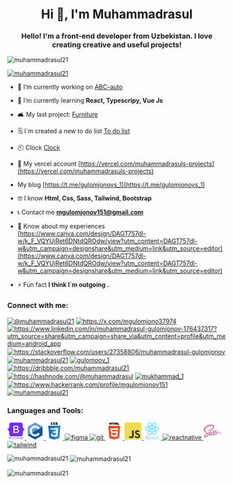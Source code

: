 <h1 align="center">Hi 👋, I'm Muhammadrasul</h1>
<h3 align="center">Hello! I'm a front-end developer from Uzbekistan. I love creating creative and useful projects!</h3>

<p align="left"> <img src="https://komarev.com/ghpvc/?username=muhammadrasul21&label=Profile%20views&color=0e75b6&style=flat" alt="muhammadrasul21" /> </p>

<p align="left"> <a href="https://github.com/ryo-ma/github-profile-trophy"><img src="https://github-profile-trophy.vercel.app/?username=muhammadrasul21" alt="muhammadrasul21" /></a> </p>

- 🔭 I’m currently working on [ABC-auto](https://abc-auto-eight.vercel.app/)

- 🌱 I’m currently learning **React, Typescripy, Vue Js**

- 🛋️ My last project: [Furniture](https://furniture-project-beta.vercel.app/)

- 🗒 I`m created a new to do list [To do list](https://github.com/Muhammadrasul21/toDo-list)
  
- 🕙 Clock [Clock](https://github.com/Muhammadrasul21/clock)

- 👤 My vercel account [https://vercel.com/muhammadrasuls-projects](https://vercel.com/muhammadrasuls-projects)

- My blog [https://t.me/gulomjonovs_1](https://t.me/gulomjonovs_1)

- 🤓 I know **Html, Css, Sass, Tailwind, Bootstrap**

- 📞 Contact me **mgulomjonov151@gmail.com**

- 📄 Know about my experiences [https://www.canva.com/design/DAGT757dl-w/k_F_VQYUjRet6DNtdQROdw/view?utm_content=DAGT757dl-w&utm_campaign=designshare&utm_medium=link&utm_source=editor](https://www.canva.com/design/DAGT757dl-w/k_F_VQYUjRet6DNtdQROdw/view?utm_content=DAGT757dl-w&utm_campaign=designshare&utm_medium=link&utm_source=editor)

- ⚡ Fun fact **I think I`m outgoing .**

<h3 align="left">Connect with me:</h3>
<p align="left">
<a href="https://dev.to/@muhammadrasul21" target="blank"><img align="center" src="https://raw.githubusercontent.com/rahuldkjain/github-profile-readme-generator/master/src/images/icons/Social/devto.svg" alt="@muhammadrasul21" height="30" width="40" /></a>
<a href="https://twitter.com/https://x.com/mgulomjono37974" target="blank"><img align="center" src="https://raw.githubusercontent.com/rahuldkjain/github-profile-readme-generator/master/src/images/icons/Social/twitter.svg" alt="https://x.com/mgulomjono37974" height="30" width="40" /></a>
<a href="https://linkedin.com/in/https://www.linkedin.com/in/muhammadrasul-gulomjonov-176437317?utm_source=share&utm_campaign=share_via&utm_content=profile&utm_medium=android_app" target="blank"><img align="center" src="https://raw.githubusercontent.com/rahuldkjain/github-profile-readme-generator/master/src/images/icons/Social/linked-in-alt.svg" alt="https://www.linkedin.com/in/muhammadrasul-gulomjonov-176437317?utm_source=share&utm_campaign=share_via&utm_content=profile&utm_medium=android_app" height="30" width="40" /></a>
<a href="https://stackoverflow.com/users/https://stackoverflow.com/users/27358806/muhammadrasul-gulomjonov" target="blank"><img align="center" src="https://raw.githubusercontent.com/rahuldkjain/github-profile-readme-generator/master/src/images/icons/Social/stack-overflow.svg" alt="https://stackoverflow.com/users/27358806/muhammadrasul-gulomjonov" height="30" width="40" /></a>
<a href="https://codesandbox.com/muhammadrasul21" target="blank"><img align="center" src="https://raw.githubusercontent.com/rahuldkjain/github-profile-readme-generator/master/src/images/icons/Social/codesandbox.svg" alt="muhammadrasul21" height="30" width="40" /></a>
<a href="https://instagram.com/gulomoov_1" target="blank"><img align="center" src="https://raw.githubusercontent.com/rahuldkjain/github-profile-readme-generator/master/src/images/icons/Social/instagram.svg" alt="gulomoov_1" height="30" width="40" /></a>
<a href="https://dribbble.com/https://dribbble.com/muhammadrasul21" target="blank"><img align="center" src="https://raw.githubusercontent.com/rahuldkjain/github-profile-readme-generator/master/src/images/icons/Social/dribbble.svg" alt="https://dribbble.com/muhammadrasul21" height="30" width="40" /></a>
<a href="https://hashnode.com/https://hashnode.com/@muhammadrasul" target="blank"><img align="center" src="https://raw.githubusercontent.com/rahuldkjain/github-profile-readme-generator/master/src/images/icons/Social/hashnode.svg" alt="https://hashnode.com/@muhammadrasul" height="30" width="40" /></a>
<a href="https://www.youtube.com/c/mukhammad_1" target="blank"><img align="center" src="https://raw.githubusercontent.com/rahuldkjain/github-profile-readme-generator/master/src/images/icons/Social/youtube.svg" alt="mukhammad_1" height="30" width="40" /></a>
<a href="https://www.hackerrank.com/https://www.hackerrank.com/profile/mgulomjonov151" target="blank"><img align="center" src="https://raw.githubusercontent.com/rahuldkjain/github-profile-readme-generator/master/src/images/icons/Social/hackerrank.svg" alt="https://www.hackerrank.com/profile/mgulomjonov151" height="30" width="40" /></a>
<a href="https://www.leetcode.com/muhammadrasul21" target="blank"><img align="center" src="https://raw.githubusercontent.com/rahuldkjain/github-profile-readme-generator/master/src/images/icons/Social/leet-code.svg" alt="muhammadrasul21" height="30" width="40" /></a>
</p>

<h3 align="left">Languages and Tools:</h3>
<p align="left"> <a href="https://getbootstrap.com" target="_blank" rel="noreferrer"> <img src="https://raw.githubusercontent.com/devicons/devicon/master/icons/bootstrap/bootstrap-plain-wordmark.svg" alt="bootstrap" width="40" height="40"/> </a> <a href="https://www.cprogramming.com/" target="_blank" rel="noreferrer"> <img src="https://raw.githubusercontent.com/devicons/devicon/master/icons/c/c-original.svg" alt="c" width="40" height="40"/> </a> <a href="https://www.w3schools.com/css/" target="_blank" rel="noreferrer"> <img src="https://raw.githubusercontent.com/devicons/devicon/master/icons/css3/css3-original-wordmark.svg" alt="css3" width="40" height="40"/> </a> <a href="https://www.figma.com/" target="_blank" rel="noreferrer"> <img src="https://www.vectorlogo.zone/logos/figma/figma-icon.svg" alt="figma" width="40" height="40"/> </a> <a href="https://git-scm.com/" target="_blank" rel="noreferrer"> <img src="https://www.vectorlogo.zone/logos/git-scm/git-scm-icon.svg" alt="git" width="40" height="40"/> </a> <a href="https://www.w3.org/html/" target="_blank" rel="noreferrer"> <img src="https://raw.githubusercontent.com/devicons/devicon/master/icons/html5/html5-original-wordmark.svg" alt="html5" width="40" height="40"/> </a> <a href="https://developer.mozilla.org/en-US/docs/Web/JavaScript" target="_blank" rel="noreferrer"> <img src="https://raw.githubusercontent.com/devicons/devicon/master/icons/javascript/javascript-original.svg" alt="javascript" width="40" height="40"/> </a> <a href="https://reactjs.org/" target="_blank" rel="noreferrer"> <img src="https://raw.githubusercontent.com/devicons/devicon/master/icons/react/react-original-wordmark.svg" alt="react" width="40" height="40"/> </a> <a href="https://reactnative.dev/" target="_blank" rel="noreferrer"> <img src="https://reactnative.dev/img/header_logo.svg" alt="reactnative" width="40" height="40"/> </a> <a href="https://sass-lang.com" target="_blank" rel="noreferrer"> <img src="https://raw.githubusercontent.com/devicons/devicon/master/icons/sass/sass-original.svg" alt="sass" width="40" height="40"/> </a> <a href="https://tailwindcss.com/" target="_blank" rel="noreferrer"> <img src="https://www.vectorlogo.zone/logos/tailwindcss/tailwindcss-icon.svg" alt="tailwind" width="40" height="40"/> </a> </p>

<p><img align="left" src="https://github-readme-stats.vercel.app/api/top-langs?username=muhammadrasul21&show_icons=true&locale=en&layout=compact" alt="muhammadrasul21" /></p>

<p>&nbsp;<img align="center" src="https://github-readme-stats.vercel.app/api?username=muhammadrasul21&show_icons=true&locale=en" alt="muhammadrasul21" /></p>

<p><img align="center" src="https://github-readme-streak-stats.herokuapp.com/?user=muhammadrasul21&" alt="muhammadrasul21" /></p>
